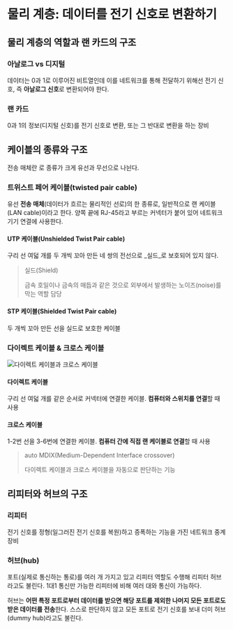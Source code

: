 # 물리 계층: 데이터를 전기 신호로 변환하기

## 물리 계층의 역할과 랜 카드의 구조

### 아날로그 vs 디지털

데이터는 0과 1로 이루어진 비트열인데 이를 네트워크를 통해 전달하기 위해선 전기 신호, 즉 **아날로그 신호**로 변환되어야 한다.

### 랜 카드

0과 1의 정보(디지털 신호)를 전기 신호로 변환, 또는 그 반대로 변환을 하는 장비



## 케이블의 종류와 구조

전송 매체란 로 종류가 크게 유선과 무선으로 나뉜다.

### 트위스트 페어 케이블(twisted pair cable)

유선 **전송 매체**(데이터가 흐르는 물리적인 선로)의 한 종류로, 일반적으로 랜 케이블(LAN cable)이라고 한다. 양쪽 끝에 RJ-45라고 부르는 커넥터가 붙어 있어 네트워크 기기 연결에 사용한다.

#### UTP 케이블(Unshielded Twist Pair cable)

구리 선 여덟 개를 두 개씩 꼬아 만든 네 쌍의 전선으로 _실드_로 보호되어 있지 않다.

> 실드(Shield)
>
> 금속 호일이나 금속의 매듭과 같은 것으로 외부에서 발생하는 노이즈(noise)를 막는 역할 담당

#### STP 케이블(Shielded Twist Pair cable)

두 개씩 꼬아 만든 선을 실드로 보호한 케이블



### 다이렉트 케이블 & 크로스 케이블

<img src="https://qph.fs.quoracdn.net/main-qimg-21eca23a0370403e14f4bde9cb10194a" alt="다이렉트 케이블과 크로스 케이블" />

#### 다이렉트 케이블

구리 선 여덟 개를 같은 순서로 커넥터에 연결한 케이블. **컴퓨터와 스위치를 연결**할 때 사용

#### 크로스 케이블

1-2번 선을 3-6번에 연결한 케이블. **컴퓨터 간에 직접 랜 케이블로 연결**할 때 사용

> auto MDIX(Medium-Dependent Interface crossover)
>
> 다이렉트 케이블과 크로스 케이블을 자동으로 판단하는 기능



## 리피터와 허브의 구조

### 리피터

전기 신호를 정형(일그러진 전기 신호를 복원)하고 증폭하는 기능을 가진 네트워크 중계 장비

### 허브(hub)

포트(실제로 통신하는 통로)를 여러 개 가지고 있고 리피터 역할도 수행해 리피터 허브라고도 불린다. 1대1 통신만 가능한 리피터에 비해 여러 대와 통신이 가능하다.

허브는 **어떤 특정 포트로부터 데이터를 받으면 해당 포트를 제외한 나머지 모든 포트로도 받은 데이터를 전송**한다. 스스로 판단하지 않고 모든 포트로 전기 신호를 보내 더미 허브(dummy hub)라고도 불린다.